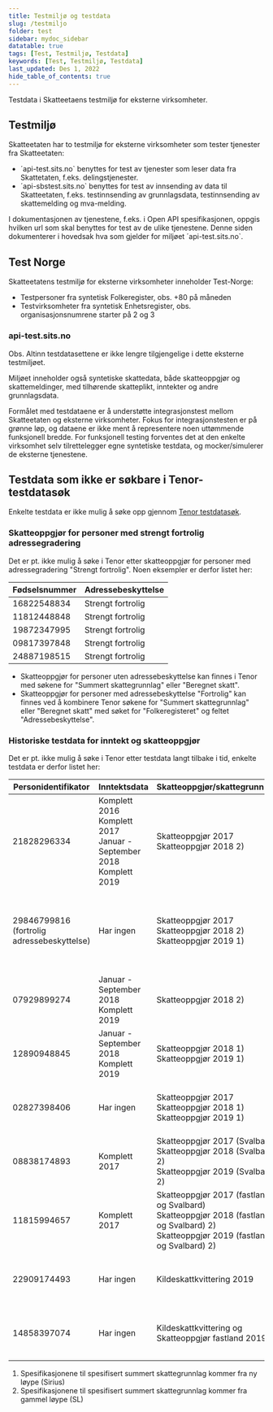 ```yaml
---
title: Testmiljø og testdata
slug: /testmiljo
folder: test
sidebar: mydoc_sidebar
datatable: true
tags: [Test, Testmiljø, Testdata]
keywords: [Test, Testmiljø, Testdata]
last_updated: Des 1, 2022
hide_table_of_contents: true
---
```

<summary>Testdata i Skatteetaens testmiljø for eksterne virksomheter.</summary>

## Testmiljø

Skatteetaten har to testmiljø for eksterne virksomheter som tester tjenester fra Skatteetaten: 
* ´api-test.sits.no` benyttes for test av tjenester som leser data fra Skattetaten, f.eks. delingstjenester.
* ´api-sbstest.sits.no` benyttes for test av innsending av data til Skatteetaten, f.eks. testinnsending av grunnlagsdata, testinnsending av skattemelding og mva-melding.

I dokumentasjonen av tjenestene, f.eks. i Open API spesifikasjonen, oppgis hvilken url som skal benyttes for test av de ulike tjenestene.
Denne siden dokumenterer i hovedsak hva som gjelder for miljøet ´api-test.sits.no`.

## Test Norge
Skatteetatens testmiljø for eksterne virksomheter inneholder Test-Norge:

* Testpersoner fra syntetisk Folkeregister, obs. +80 på måneden
* Testvirksomheter fra syntetisk Enhetsregister, obs. organisasjonsnumrene starter på 2 og 3

### api-test.sits.no

Obs. Altinn testdatasettene er ikke lengre tilgjengelige i dette eksterne testmiljøet. 

Miljøet inneholder også syntetiske skattedata, både skatteoppgjør og skattemeldinger, med tilhørende skatteplikt, inntekter og andre grunnlagsdata.

Formålet med testdataene er å understøtte integrasjonstest mellom Skatteetaten og eksterne virksomheter. Fokus for integrasjonstesten er på grønne løp, og dataene er ikke ment å representere noen uttømmende funksjonell bredde. For funksjonell testing forventes det at den enkelte virksomhet selv tilrettelegger egne syntetiske testdata, og mocker/simulerer de eksterne tjenestene.

## Testdata som ikke er søkbare i Tenor-testdatasøk

Enkelte testdata er ikke mulig å søke opp gjennom [Tenor testdatasøk](./tenor.md).

### Skatteoppgjør for personer med strengt fortrolig adressegradering

Det er pt. ikke mulig å søke i Tenor etter skatteoppgjør for personer med adressegradering "Strengt fortrolig". Noen eksempler er derfor listet her:

| Fødselsnummer | Adressebeskyttelse |
|---| --- |
| 16822548834	| Strengt fortrolig |
| 11812448848 | Strengt fortrolig |
| 19872347995 | Strengt fortrolig |
| 09817397848 | Strengt fortrolig |
| 24887198515 | Strengt fortrolig |

* Skatteoppgjør for personer uten adressebeskyttelse kan finnes i Tenor med søkene for "Summert skattegrunnlag" eller "Beregnet skatt".
* Skatteoppgjør for personer med adressebeskyttelse "Fortrolig" kan finnes ved å kombinere Tenor søkene for "Summert skattegrunnlag" eller "Beregnet skatt" med søket for "Folkeregisteret" og feltet "Adressebeskyttelse".

### Historiske testdata for inntekt og skatteoppgjør

Det er pt. ikke mulig å søke i Tenor etter testdata langt tilbake i tid, enkelte testdata er derfor listet her:

| Personidentifikator | Inntektsdata | Skatteoppgjør/skattegrunnlag | Kommentar |
|---|---|---|---|
| 21828296334 | Komplett 2016<br /> Komplett 2017<br /> Januar - September 2018<br />Komplett 2019<br />| Skatteoppgjør 2017<br />Skatteoppgjør 2018 2) |  Tilsvarer Iver Psa Høk (01029413157) i gammelt testmiljø | 
| 29846799816 (fortrolig adressebeskyttelse) | Har ingen | Skatteoppgjør 2017<br />Skatteoppgjør 2018 2)<br />Skatteoppgjør 2019 1)| Tilsvarer Morten Minstemann Val-Aa med skjermingskode 7 (04057849687) i gammelt testmiljø | 
| 07929899274 | Januar - September 2018<br />Komplett 2019<br />| Skatteoppgjør 2018 2) | Tilsvarer Karl Karlstad (18017749532) i gammelt testmiljø |
| 12890948845 | Januar - September 2018<br />Komplett 2019<br />| Skatteoppgjør 2018 1)<br />Skatteoppgjør 2019 1)<br />| Tilsvarer Nille Psa Augestad (18018200283) i gammelt testmiljø |
| 02827398406 | Har ingen | Skatteoppgjør 2017<br />Skatteoppgjør 2018 1)<br />Skatteoppgjør 2019 1)<br />| Tilsvarer Magne Løvik (07078600378) i gammelt testmiljø |
| 08838174893 | Komplett 2017<br />| Skatteoppgjør 2017 (Svalbard)<br />Skatteoppgjør 2018 (Svalbard) 2)<br />Skatteoppgjør 2019 (Svalbard) 2) | Tilsvarer Tone Olsen (02099900434) i gammelt testmiljø |
| 11815994657 | Komplett 2017 | Skatteoppgjør 2017 (fastland og Svalbard)<br />Skatteoppgjør 2018 (fastland og Svalbard) 2)<br />Skatteoppgjør 2019 (fastland og Svalbard) 2) | Tilsvarer Nils Nilsen (02116049964) i gammelt testmiljø |
| 22909174493 | Har ingen | Kildeskattkvittering 2019 | Tilsvarer Lalla Lakerol (16127049657) i gammelt testmiljø |
| 14858397074 | Har ingen | Kildeskattkvittering og Skatteoppgjør fastland 2019 | Tilsvarer Magne Moldskred (01025102335) i gammelt testmiljø |

1) Spesifikasjonene til spesifisert summert skattegrunnlag kommer fra ny løype (Sirius) <br />
2) Spesifikasjonene til spesifisert summert skattegrunnlag kommer fra gammel løype (SL)



